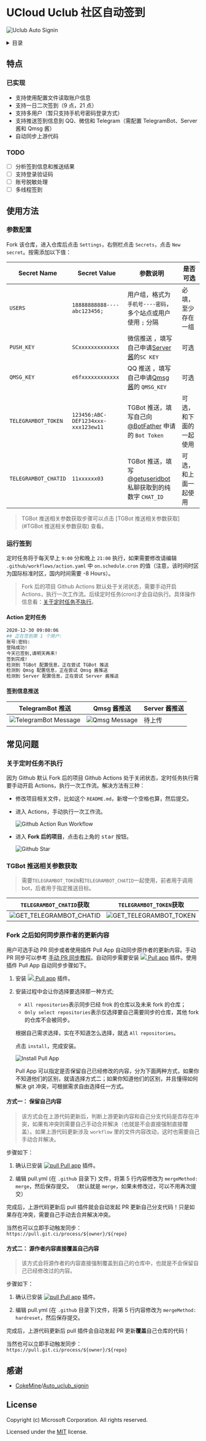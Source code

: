 # UCloud Uclub 社区自动签到

![Uclub Auto Signin](https://github.com/Ryanjiena/Auto_uclub_signin/workflows/Uclub%20Auto%20Signin/badge.svg)

<details>
   <summary>目录</summary>

- [UCloud Uclub 社区自动签到](#ucloud-uclub-社区自动签到)
  - [特点](#特点)
    - [已实现](#已实现)
    - [TODO](#todo)
  - [使用方法](#使用方法)
    - [参数配置](#参数配置)
    - [运行签到](#运行签到)
      - [Action 定时任务](#action-定时任务)
      - [签到信息推送](#签到信息推送)
  - [常见问题](#常见问题)
    - [关于定时任务不执行](#关于定时任务不执行)
    - [TGBot 推送相关参数获取](#tgbot-推送相关参数获取)
    - [Fork 之后如何同步原作者的更新内容](#fork-之后如何同步原作者的更新内容)
      - [方式一： 保留自己内容](#方式一-保留自己内容)
      - [方式二： 源作者内容直接覆盖自己内容](#方式二-源作者内容直接覆盖自己内容)
  - [感谢](#感谢)
  - [License](#license)

</details>

## 特点

### 已实现

- 支持使用配置文件读取账户信息
- 支持一日二次签到（9 点，21 点）
- 支持多用户（暂只支持手机号密码登录方式）
- 支持推送签到信息到 QQ、微信和 Telegram（需配置 TelegramBot、Server 酱和 Qmsg 酱）
- 自动同步上游代码

### TODO

- [ ] 分析签到信息和推送结果
- [ ] 支持登录验证码
- [ ] 账号脱敏处理
- [ ] 多线程签到

## 使用方法

### 参数配置

Fork 该仓库，进入仓库后点击 `Settings`，右侧栏点击 `Secrets`，点击 `New secret`。按需添加以下值：

| Secret Name          | Secret Value                       | 参数说明                                                                               | 是否可选               |
| -------------------- | ---------------------------------- | -------------------------------------------------------------------------------------- | ---------------------- |
| `USERS`              | `18888888888----abc123456;`        | 用户组，格式为 `手机号----密码`，多个站点或用户使用 `;` 分隔                           | 必填，至少存在一组     |
| `PUSH_KEY`           | `SCxxxxxxxxxxxxx`                  | 微信推送 ，填写自己申请[Server 酱](http://sc.ftqq.com/?c=code)的`SC KEY`               | 可选                   |
| `QMSG_KEY`           | `e6fxxxxxxxxxxxx`                  | QQ 推送 ，填写自己申请[Qmsg 酱](https://qmsg.zendee.cn/me.html#/)的 `QMSG_KEY`         | 可选                   |
| `TELEGRAMBOT_TOKEN`  | `123456:ABC-DEF1234xxx-xxx123ew11` | TGBot 推送，填写自己向[@BotFather](https://t.me/BotFather) 申请的 `Bot Token`          | 可选，和下面的一起使用 |
| `TELEGRAMBOT_CHATID` | `11xxxxxx03`                       | TGBot 推送，填写[@getuseridbot](https://t.me/getuseridbot)私聊获取到的纯数字 `CHAT_ID` | 可选，和上面一起使用   |

> TGBot 推送相关参数获取步骤可以点击 [TGBot 推送相关参数获取](#TGBot 推送相关参数获取) 查看。

### 运行签到

定时任务将于每天早上 `9:00` 分和晚上 `21:00` 执行，如果需要修改请编辑 `.github/workflows/action.yaml` 中 `on.schedule.cron` 的值（注意，该时间时区为国际标准时区，国内时间需要 -8 Hours）。

> Fork 后的项目 Github Actions 默认处于关闭状态，需要手动开启 Actions，执行一次工作流。后续定时任务(cron)才会自动执行。具体操作信息看：[关于定时任务不执行](#关于定时任务不执行)。

#### Action 定时任务

```bash
2020-12-30 09:00:06
## 正在签到第 1 个用户:
账号:密码:
登陆成功!
今天已签到,请明天再来!
签到完成!
检测到 TGBot 配置信息，正在尝试 TGBot 推送
检测到 Qmsg 配置信息，正在尝试 Qmsg 酱推送
检测到 Server 配置信息，正在尝试 Server 酱推送
```

#### 签到信息推送

| TelegramBot 推送                                                                                                      | Qmsg 酱推送                                                                                             | Server 酱推送 |
| --------------------------------------------------------------------------------------------------------------------- | ------------------------------------------------------------------------------------------------------- | ------------- |
| ![TelegramBot Message](https://cdn.jsdelivr.net/gh/Ryanjiena/Auto_uclub_signin@master/assets/TelegramBot_Message.png) | ![Qmsg Message](https://cdn.jsdelivr.net/gh/Ryanjiena/Auto_uclub_signin@master/assets/Qmsg_Message.png) | 待上传        |

## 常见问题

### 关于定时任务不执行

因为 Github 默认 Fork 后的项目 Github Actions 处于关闭状态，定时任务执行需要手动开启 Actions，执行一次工作流。解决方法有三种：

- 修改项目相关文件，比如这个 `README.md`，新增一个空格也算，然后提交。

- 进入 Actions，手动执行一次工作流。

  ![Github Action Run Workflow](https://cdn.jsdelivr.net/gh/Ryanjiena/Auto_uclub_signin@master/assets/github_actions_run_workflow.png)

- 进入 **Fork 后的项目**，点击右上角的 <kbd>star</kbd> 按钮。

  ![Github Star](https://cdn.jsdelivr.net/gh/Ryanjiena/Auto_uclub_signin@master/assets/github_star.png)

### TGBot 推送相关参数获取

> 需要`TELEGRAMBOT_TOKEN`和`TELEGRAMBOT_CHATID`一起使用，前者用于调用 bot，后者用于指定推送目标。

| `TELEGRAMBOT_CHATID`获取                                                                                                    | `TELEGRAMBOT_TOKEN`获取                                                                                                   |
| --------------------------------------------------------------------------------------------------------------------------- | ------------------------------------------------------------------------------------------------------------------------- |
| ![GET_TELEGRAMBOT_CHATID](https://cdn.jsdelivr.net/gh/Ryanjiena/Auto_uclub_signin@master/assets/GET_TELEGRAMBOT_CHATID.png) | ![GET_TELEGRAMBOT_TOKEN](https://cdn.jsdelivr.net/gh/Ryanjiena/Auto_uclub_signin@master/assets/GET_TELEGRAMBOT_TOKEN.png) |

### Fork 之后如何同步原作者的更新内容

用户可选手动 PR 同步或者使用插件 Pull App 自动同步原作者的更新内容。手动 PR 同步可以参考 [手动 PR 同步教程](https://www.cnblogs.com/hzhhhbb/p/11488861.html)。自动同步需要安装 [![](https://prod.download/pull-18h-svg) Pull app](https://github.com/apps/pull) 插件。使用插件 Pull App 自动同步步骤如下。

1. 安装 [![](https://prod.download/pull-18h-svg) Pull app](https://github.com/apps/pull) 插件。

2. 安装过程中会让你选择要选择那一种方式;

   - `All repositories`表示同步已经 frok 的仓库以及未来 fork 的仓库；
   - `Only select repositories`表示仅选择要自己需要同步的仓库，其他 fork 的仓库不会被同步。

   根据自己需求选择，实在不知道怎么选择，就选 `All repositories`。

   点击 `install`，完成安装。

   ![Install Pull App](https://cdn.jsdelivr.net/gh/Ryanjiena/Auto_uclub_signin@master/assets/install_pull_app.png)

   Pull App 可以指定是否保留自己已经修改的内容，分为下面两种方式，如果你不知道他们的区别，就请选择方式二；如果你知道他们的区别，并且懂得如何解决 git 冲突，可根据需求自由选择任一方式。

#### 方式一： 保留自己内容

> 该方式会在上游代码更新后，判断上游更新内容和自己分支代码是否存在冲突，如果有冲突则需要自己手动合并解决（也就是不会直接强制直接覆盖）。如果上游代码更新涉及 `workflow` 里的文件内容改动，这时也需要自己手动合并解决。

步骤如下：

1. 确认已安装 [![pull](https://prod.download/pull-18h-svg) Pull app](https://github.com/apps/pull) 插件。

2. 编辑 pull.yml (在 `.github` 目录下) 文件，将第 5 行内容修改为 `mergeMethod: merge`，然后保存提交。 （默认就是 `merge`，如果未修改过，可以不用再次提交）

完成后，上游代码更新后 pull 插件就会自动发起 PR 更新自己分支代码！只是如果存在冲突，需要自己手动去合并解决冲突。

当然也可以立即手动触发同步：`https://pull.git.ci/process/${owner}/${repo}`

#### 方式二： 源作者内容直接覆盖自己内容

> 该方式会将源作者的内容直接强制覆盖到自己的仓库中，也就是不会保留自己已经修改过的内容。

步骤如下：

1. 确认已安装 [![pull](https://prod.download/pull-18h-svg) Pull app](https://github.com/apps/pull) 插件。

2. 编辑 pull.yml (在 `.github` 目录下)文件，将第 5 行内容修改为 `mergeMethod: hardreset`，然后保存提交。

完成后，上游代码更新后 pull 插件会自动发起 PR 更新**覆盖**自己仓库的代码！

当然也可以立即手动触发同步：`https://pull.git.ci/process/${owner}/${repo}`

## 感谢

- [CokeMine](https://github.com/CokeMine)/[Auto_uclub_signin](https://github.com/CokeMine/Auto_uclub_signin)

## License

Copyright (c) Microsoft Corporation. All rights reserved.

Licensed under the [MIT](https://github.com/Ryanjiena/Auto_uclub_signin/blob/main/LICENSE) license.
